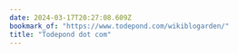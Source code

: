 ```yaml
---
date: 2024-03-17T20:27:08.609Z
bookmark_of: "https://www.todepond.com/wikiblogarden/"
title: "Todepond dot com"
---
```

